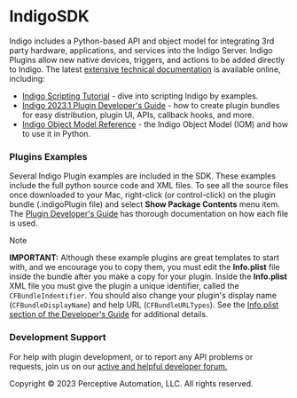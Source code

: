 # IndigoSDK
Indigo includes a Python-based API and object model for integrating 3rd party hardware, applications, and services into 
the Indigo Server. Indigo Plugins allow new native devices, triggers, and actions to be added directly to Indigo. The 
latest [extensive technical documentation](https://www.indigodomo.com/docs/documents#technical_documents) is available online, including:

- [Indigo Scripting Tutorial](https://www.indigodomo.com/docs/plugin_scripting_tutorial) - dive into scripting Indigo by examples.
- [Indigo 2023.1 Plugin Developer's Guide](https://www.indigodomo.com/docs/plugin_guide) - how to create plugin bundles for easy distribution, plugin UI, APIs, 
  callback hooks, and more.
- [Indigo Object Model Reference](https://www.indigodomo.com/docs/object_model_reference) - the Indigo Object Model (IOM) and how to use it in Python.

### Plugins Examples
Several Indigo Plugin examples are included in the SDK. These examples include the full python source code and XML 
files. To see all the source files once downloaded to your Mac, right-click (or control-click) on the plugin bundle 
(.indigoPlugin file) and select **Show Package Contents** menu item. The [Plugin Developer's Guide](https://www.indigodomo.com/docs/plugin_guide) has thorough 
documentation on how each file is used.

> [!NOTE]
> **IMPORTANT:** Although these example plugins are great templates to start with, and we encourage you to copy them, 
you must edit the **Info.plist** file inside the bundle after you make a copy for your plugin. Inside the 
**Info.plist** XML file you must give the plugin a unique identifier, called the `CFBundleIndentifier`. You should 
also change your plugin's display name (`CFBundleDisplayName`) and help URL (`CFBundleURLTypes`). See the 
[Info.plist section of the Developer's Guide](https://www.indigodomo.com/docs/plugin_guide#the_infoplist_file) for additional details.

### Development Support
For help with plugin development, or to report any API problems or requests, join us on our 
[active and helpful developer forum.](https://forums.indigodomo.com/viewforum.php?f=18)

Copyright © 2023 Perceptive Automation, LLC. All rights reserved.

